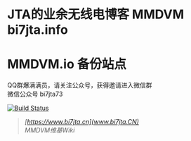 # JTA的业余无线电博客 MMDVM bi7jta.info  
 # MMDVM.io 备份站点 
 QQ群爆满满员，请关注公众号，获得邀请进入微信群    
 微信公众号 bi7jta73    
 
 [![Build Status](https://dev.azure.com/Mumble-VoIP/Mumble/_apis/build/status/Mumble-CI?branchName=master)](http://www.bi7jta.cn)

> *[https://www.bi7jta.cn](www.bi7jta.CN)*  
> *MMDVM维基Wiki*